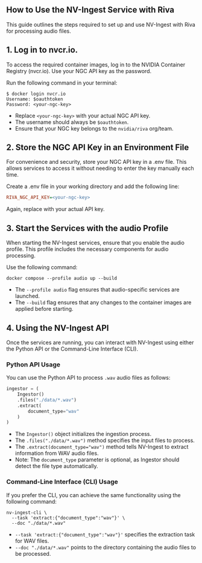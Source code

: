 ## How to Use the NV-Ingest Service with Riva

This guide outlines the steps required to set up and use NV-Ingest with Riva for processing audio files.

## 1. Log in to nvcr.io.

To access the required container images, log in to the NVIDIA Container Registry (nvcr.io). Use your NGC API key as the password.

Run the following command in your terminal:
```shell
$ docker login nvcr.io
Username: $oauthtoken
Password: <your-ngc-key>
```
- Replace `<your-ngc-key>` with your actual NGC API key.
- The username should always be `$oauthtoken`.
- Ensure that your NGC key belongs to the `nvidia/riva` org/team.

## 2. Store the NGC API Key in an Environment File

For convenience and security, store your NGC API key in a .env file.
This allows services to access it without needing to enter the key manually each time.

Create a .env file in your working directory and add the following line:
```ini
RIVA_NGC_API_KEY=<your-ngc-key>
```
Again, replace <your-ngc-key> with your actual API key.

## 3. Start the Services with the audio Profile

When starting the NV-Ingest services, ensure that you enable the audio profile. This profile includes the necessary components for audio processing.

Use the following command:
```shell
docker compose --profile audio up --build
```
- The `--profile audio` flag ensures that audio-specific services are launched.
- The `--build` flag ensures that any changes to the container images are applied before starting.

## 4. Using the NV-Ingest API

Once the services are running, you can interact with NV-Ingest using either the Python API or the Command-Line Interface (CLI).

### Python API Usage

You can use the Python API to process `.wav` audio files as follows:
```python
ingestor = (
    Ingestor()
    .files("./data/*.wav")
    .extract(
        document_type="wav"
    )
)
```
- The `Ingestor()` object initializes the ingestion process.
- The `.files("./data/*.wav")` method specifies the input files to process.
- The `.extract(document_type="wav")` method tells NV-Ingest to extract information from WAV audio files.
- Note: The `document_type` parameter is optional, as Ingestor should detect the file type automatically.

### Command-Line Interface (CLI) Usage

If you prefer the CLI, you can achieve the same functionality using the following command:
```shell
nv-ingest-cli \
  --task 'extract:{"document_type":"wav"}' \
  --doc "./data/*.wav"
```
- `--task 'extract:{"document_type":"wav"}'` specifies the extraction task for WAV files.
- `--doc "./data/*.wav"` points to the directory containing the audio files to be processed.
